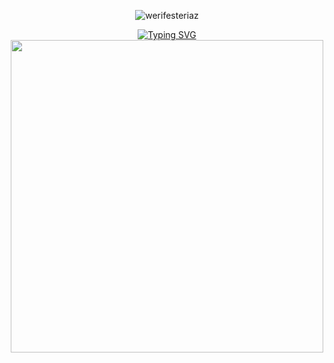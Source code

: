<p align="center"> <img src="https://komarev.com/ghpvc/?username=werifesteriaz&label=%3C%F0%9D%9F%91&color=8eced4&style=flat" alt="werifesteriaz" /> </p>

<div align="center">
<a href="https://git.io/typing-svg"><img src="https://readme-typing-svg.herokuapp.com?font=Libre+Baskerville&size=25&pause=1000&color=B0C2D6&center=true&vCenter=true&width=500&lines=%22It+hurts+to+be+nothing+with+you.%22" alt="Typing SVG" /></a>
</div>

<div align="center">
<img src="https://files.catbox.moe/bgh0xj.png" width="500">
</div>

 
